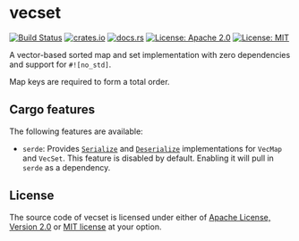 # vecset

[![Build Status](https://github.com/youknowone/vecset/workflows/ci/badge.svg)](https://github.com/youknowone/vecset/actions?query=workflow%3Aci)
[![crates.io](https://img.shields.io/crates/v/vecset)](https://crates.io/crates/vecset)
[![docs.rs](https://img.shields.io/docsrs/vecset)](https://docs.rs/vecset)
[![License: Apache 2.0](https://img.shields.io/badge/License-Apache_2.0-blue.svg)](https://opensource.org/licenses/Apache-2.0)
[![License: MIT](https://img.shields.io/badge/License-MIT-yellow.svg)](https://opensource.org/licenses/MIT)

A vector-based sorted map and set implementation with zero dependencies and
support for `#![no_std]`.

Map keys are required to form a total order.

## Cargo features

The following features are available:

* `serde`: Provides [`Serialize`](https://docs.rs/serde/latest/serde/ser/trait.Serialize.html)
  and [`Deserialize`](https://docs.rs/serde/latest/serde/de/trait.Deserialize.html)
  implementations for `VecMap` and `VecSet`. This feature is disabled by
  default. Enabling it will pull in `serde` as a dependency.

## License

The source code of vecset is licensed under either of [Apache License,
Version 2.0](LICENSE-APACHE.md) or [MIT license](LICENSE-MIT) at your option.
